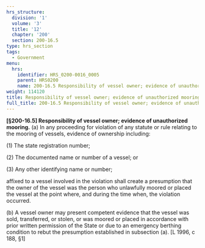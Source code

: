 ```yaml
---
hrs_structure:
  division: '1'
  volume: '3'
  title: '12'
  chapter: '200'
  section: 200-16.5
type: hrs_section
tags:
  - Government
menu:
  hrs:
    identifier: HRS_0200-0016_0005
    parent: HRS0200
    name: 200-16.5 Responsibility of vessel owner; evidence of unauthorized mooring
weight: 114120
title: Responsibility of vessel owner; evidence of unauthorized mooring
full_title: 200-16.5 Responsibility of vessel owner; evidence of unauthorized mooring
---
```

**[§200-16.5] Responsibility of vessel owner; evidence of unauthorized mooring.** (a) In any proceeding for violation of any statute or rule relating to the mooring of vessels, evidence of ownership including:

(1) The state registration number;

(2) The documented name or number of a vessel; or

(3) Any other identifying name or number;

affixed to a vessel involved in the violation shall create a presumption that the owner of the vessel was the person who unlawfully moored or placed the vessel at the point where, and during the time when, the violation occurred.

(b) A vessel owner may present competent evidence that the vessel was sold, transferred, or stolen, or was moored or placed in accordance with prior written permission of the State or due to an emergency berthing condition to rebut the presumption established in subsection (a). [L 1996, c 188, §1]